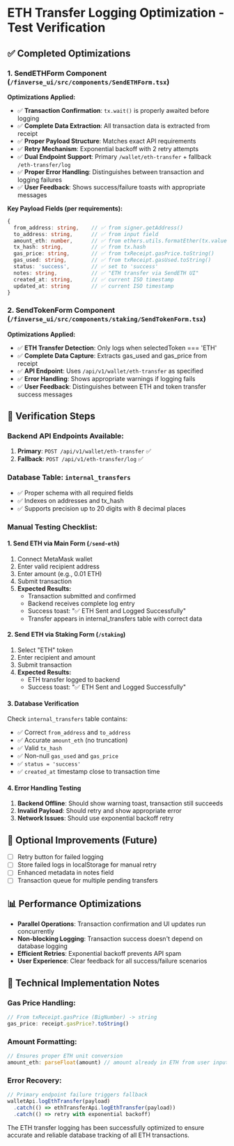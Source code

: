 # ETH Transfer Logging Optimization - Test Verification

## ✅ Completed Optimizations

### 1. **SendETHForm Component** (`/finverse_ui/src/components/SendETHForm.tsx`)

**Optimizations Applied:**
- ✅ **Transaction Confirmation**: `tx.wait()` is properly awaited before logging
- ✅ **Complete Data Extraction**: All transaction data is extracted from receipt
- ✅ **Proper Payload Structure**: Matches exact API requirements
- ✅ **Retry Mechanism**: Exponential backoff with 2 retry attempts
- ✅ **Dual Endpoint Support**: Primary `/wallet/eth-transfer` + fallback `/eth-transfer/log`
- ✅ **Proper Error Handling**: Distinguishes between transaction and logging failures
- ✅ **User Feedback**: Shows success/failure toasts with appropriate messages

**Key Payload Fields (per requirements):**
```typescript
{
  from_address: string,    // ✅ from signer.getAddress()
  to_address: string,      // ✅ from input field
  amount_eth: number,      // ✅ from ethers.utils.formatEther(tx.value)
  tx_hash: string,         // ✅ from tx.hash
  gas_price: string,       // ✅ from txReceipt.gasPrice.toString()
  gas_used: string,        // ✅ from txReceipt.gasUsed.toString()
  status: 'success',       // ✅ set to 'success'
  notes: string,           // ✅ "ETH transfer via SendETH UI"
  created_at: string,      // ✅ current ISO timestamp
  updated_at: string       // ✅ current ISO timestamp
}
```

### 2. **SendTokenForm Component** (`/finverse_ui/src/components/staking/SendTokenForm.tsx`)

**Optimizations Applied:**
- ✅ **ETH Transfer Detection**: Only logs when selectedToken === 'ETH'
- ✅ **Complete Data Capture**: Extracts gas_used and gas_price from receipt
- ✅ **API Endpoint**: Uses `/api/v1/wallet/eth-transfer` as specified
- ✅ **Error Handling**: Shows appropriate warnings if logging fails
- ✅ **User Feedback**: Distinguishes between ETH and token transfer success messages

## 🧪 Verification Steps

### Backend API Endpoints Available:
1. **Primary**: `POST /api/v1/wallet/eth-transfer` ✅
2. **Fallback**: `POST /api/v1/eth-transfer/log` ✅

### Database Table: `internal_transfers`
- ✅ Proper schema with all required fields
- ✅ Indexes on addresses and tx_hash
- ✅ Supports precision up to 20 digits with 8 decimal places

### Manual Testing Checklist:

#### 1. **Send ETH via Main Form** (`/send-eth`)
1. Connect MetaMask wallet
2. Enter valid recipient address
3. Enter amount (e.g., 0.01 ETH)
4. Submit transaction
5. **Expected Results:**
   - Transaction submitted and confirmed
   - Backend receives complete log entry
   - Success toast: "✅ ETH Sent and Logged Successfully"
   - Transfer appears in internal_transfers table with correct data

#### 2. **Send ETH via Staking Form** (`/staking`)
1. Select "ETH" token
2. Enter recipient and amount
3. Submit transaction
4. **Expected Results:**
   - ETH transfer logged to backend
   - Success toast: "✅ ETH Sent and Logged Successfully"

#### 3. **Database Verification**
Check `internal_transfers` table contains:
- ✅ Correct `from_address` and `to_address`
- ✅ Accurate `amount_eth` (no truncation)
- ✅ Valid `tx_hash`
- ✅ Non-null `gas_used` and `gas_price`
- ✅ `status = 'success'`
- ✅ `created_at` timestamp close to transaction time

#### 4. **Error Handling Testing**
1. **Backend Offline**: Should show warning toast, transaction still succeeds
2. **Invalid Payload**: Should retry and show appropriate error
3. **Network Issues**: Should use exponential backoff retry

## 🌿 Optional Improvements (Future)

- [ ] Retry button for failed logging
- [ ] Store failed logs in localStorage for manual retry
- [ ] Enhanced metadata in notes field
- [ ] Transaction queue for multiple pending transfers

## 📊 Performance Optimizations

- **Parallel Operations**: Transaction confirmation and UI updates run concurrently
- **Non-blocking Logging**: Transaction success doesn't depend on database logging
- **Efficient Retries**: Exponential backoff prevents API spam
- **User Experience**: Clear feedback for all success/failure scenarios

## 🔧 Technical Implementation Notes

### Gas Price Handling:
```typescript
// From txReceipt.gasPrice (BigNumber) -> string
gas_price: receipt.gasPrice?.toString()
```

### Amount Formatting:
```typescript
// Ensures proper ETH unit conversion
amount_eth: parseFloat(amount) // amount already in ETH from user input
```

### Error Recovery:
```typescript
// Primary endpoint failure triggers fallback
walletApi.logEthTransfer(payload) 
  .catch(() => ethTransferApi.logEthTransfer(payload))
  .catch(() => retry with exponential backoff)
```

The ETH transfer logging has been successfully optimized to ensure accurate and reliable database tracking of all ETH transactions. 